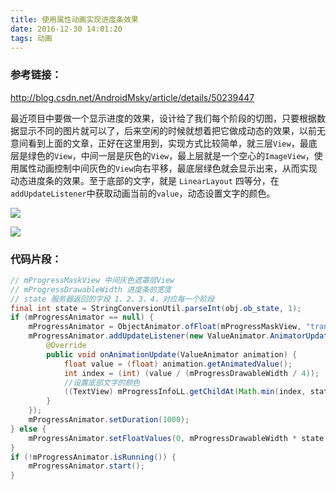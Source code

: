 ```yaml
---
title: 使用属性动画实现进度条效果
date: 2016-12-30 14:01:20
tags: 动画
---
```


### 参考链接：

http://blog.csdn.net/AndroidMsky/article/details/50239447

最近项目中要做一个显示进度的效果，设计给了我们每个阶段的切图，只要根据数据显示不同的图片就可以了，后来空闲的时候就想着把它做成动态的效果，以前无意间看到上面的文章，正好在这里用到，实现方式比较简单，就三层`View`，最底层是绿色的`View`，中间一层是灰色的`View`，最上层就是一个空心的`ImageView`，使用属性动画控制中间灰色的`View`向右平移，最底层绿色就会显示出来，从而实现动态进度条的效果。至于底部的文字，就是 `LinearLayout` 四等分，在`addUpdateListener`中获取动画当前的`value`，动态设置文字的颜色。

![](https://ws3.sinaimg.cn/large/ad5b14bfgw1fb8rj4os0dj20he00z0sn.jpg)

![](https://ws2.sinaimg.cn/large/ad5b14bfgw1fb8nweytb1g207i0dcwvr.gif)

### 代码片段：

```java
// mProgressMaskView 中间灰色遮罩层View
// mProgressDrawableWidth 进度条的宽度
// state 服务器返回的字段 1、2、3、4，对应每一个阶段
final int state = StringConversionUtil.parseInt(obj.ob_state, 1);
if (mProgressAnimator == null) {
    mProgressAnimator = ObjectAnimator.ofFloat(mProgressMaskView, "translationX", 0, mProgressDrawableWidth * state / 4);
    mProgressAnimator.addUpdateListener(new ValueAnimator.AnimatorUpdateListener() {
        @Override
        public void onAnimationUpdate(ValueAnimator animation) {
            float value = (float) animation.getAnimatedValue();
            int index = (int) (value / (mProgressDrawableWidth / 4));
            //设置底部文字的颜色
            ((TextView) mProgressInfoLL.getChildAt(Math.min(index, state - 1))).setTextColor(getResources().getColor(R.color.toolbar_green));
        }
    });
    mProgressAnimator.setDuration(1000);
} else {
    mProgressAnimator.setFloatValues(0, mProgressDrawableWidth * state / 4);
}
if (!mProgressAnimator.isRunning()) {
    mProgressAnimator.start();
}
```